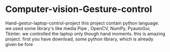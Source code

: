 # Computer-vision-Gesture-control
Hand-gestur-laptop-control-project
this project contain python language. we used some library's like media Pipe , OpenCV, NumPy, PyautoGui, Tkinter. we controlled the laptop only though hand moments. this is amazing project. first you have download, some python library, which is already given be fore